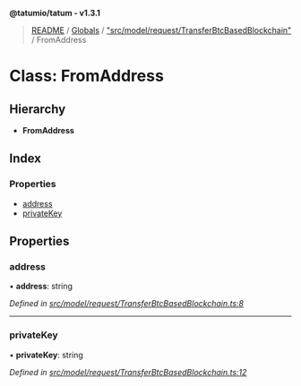 **@tatumio/tatum - v1.3.1**

> [README](../README.md) / [Globals](../globals.md) / ["src/model/request/TransferBtcBasedBlockchain"](../modules/_src_model_request_transferbtcbasedblockchain_.md) / FromAddress

# Class: FromAddress

## Hierarchy

* **FromAddress**

## Index

### Properties

* [address](_src_model_request_transferbtcbasedblockchain_.fromaddress.md#address)
* [privateKey](_src_model_request_transferbtcbasedblockchain_.fromaddress.md#privatekey)

## Properties

### address

•  **address**: string

*Defined in [src/model/request/TransferBtcBasedBlockchain.ts:8](https://github.com/tatumio/tatum-js/blob/8f0f126/src/model/request/TransferBtcBasedBlockchain.ts#L8)*

___

### privateKey

•  **privateKey**: string

*Defined in [src/model/request/TransferBtcBasedBlockchain.ts:12](https://github.com/tatumio/tatum-js/blob/8f0f126/src/model/request/TransferBtcBasedBlockchain.ts#L12)*

